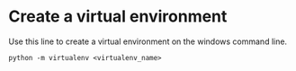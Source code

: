 # Create a virtual environment

Use this line to create a virtual environment on the windows command line.

```python -m virtualenv <virtualenv_name>```